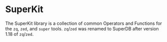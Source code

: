 # SuperKit

The SuperKit library is a collection of common Operators and Functions for the
`zq`, `zed`, and `super` tools. `zq`/`zed` was renamed to SuperDB after version
1.18 of `zq`/`zed`.
